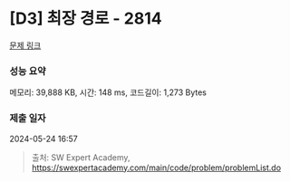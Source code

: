 # [D3] 최장 경로 - 2814 

[문제 링크](https://swexpertacademy.com/main/code/problem/problemDetail.do?contestProbId=AV7GOPPaAeMDFAXB) 

### 성능 요약

메모리: 39,888 KB, 시간: 148 ms, 코드길이: 1,273 Bytes

### 제출 일자

2024-05-24 16:57



> 출처: SW Expert Academy, https://swexpertacademy.com/main/code/problem/problemList.do